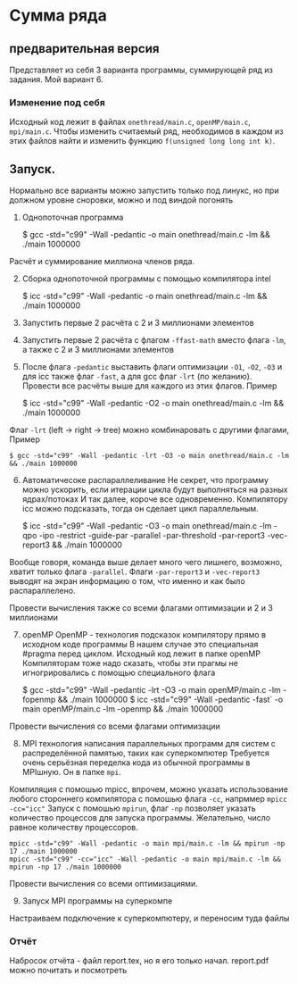 # Сумма ряда

## предварительная версия

Представляет из себя 3 варианта программы, суммирующей ряд из задания. Мой вариант 6.

### Изменение под себя

Исходный код лежит в файлах `onethread/main.c`, `openMP/main.c`, `mpi/main.c`. Чтобы изменить считаемый ряд, необходимов в каждом из этих файлов найти и изменить функцию `f(unsigned long long int k)`.

## Запуск.

Нормально все варианты можно запустить только под линукс, но при должном уровне сноровки, можно и под виндой погонять

1. Однопоточная программа

	$ gcc -std="c99" -Wall -pedantic -o main onethread/main.c -lm && ./main 1000000

Расчёт и суммирование миллиона членов ряда.
 
2. Сборка однопоточной программы с помощью компилятора intel

	$ icc -std="c99" -Wall -pedantic -o main onethread/main.c -lm && ./main 1000000

3. Запустить первые 2 расчёта с 2 и 3 миллионами элементов
4. Запустить первые 2 расчёта с флагом `-ffast-math` вместо флага `-lm`, а также с 2 и 3 миллионами элементов
5. После флага `-pedantic` выставить флаги оптимизации `-O1`, `-O2`, `-O3` и для icc также флаг `-fast`, а для gcc флаг `-lrt` (по желанию).
Провести все расчёты выше для каждого из этих флагов. Пример

	$ icc -std="c99" -Wall -pedantic -O2 -o main onethread/main.c -lm && ./main 1000000

Флаг `-lrt` (left -> right -> tree) можно комбинаровать с другими флагами, Пример

	$ gcc -std="c99" -Wall -pedantic -lrt -O3 -o main onethread/main.c -lm && ./main 1000000

6. Автоматичесоке распараллеливание
Не секрет, что программу можно ускорить, если итерации цикла будут выполняться на разных ядрах/потоках И так далее, короче все одновременно.
Компилятору icc можно подсказать, тогда он сделает цикл параллельным.

	$ icc -std="c99" -Wall -pedantic -O3 -o main onethread/main.c -lm -qpo -ipo -restrict -guide-par -parallel -par-threshold -par-report3 -vec-report3 && ./main 1000000
	
Вообще говоря, команда выше делает много чего лишнего, возможно, хватит только флага `-parallel`.
Флаги `-par-report3` и `-vec-report3` выводят на экран информацию о том, что именно и как было распараллелено.

Провести вычисления также со всеми флагами оптимизации и 2 и 3 миллионами
 
7. openMP
OpenMP - технология подсказок компилятору прямо в исходном коде программы
В нашем случае это специальная #pragma перед циклом. Исходный код лежит в папке openMP
Компиляторам тоже надо сказать, чтобы эти прагмы не игногрировались с помощью специального флага

	$ gcc -std="c99" -Wall -pedantic -lrt -O3 -o main openMP/main.c -lm -fopenmp && ./main 1000000
	$ icc -std="c99" -Wall -pedantic -fast` -o main openMP/main.c -lm -openmp && ./main 1000000

Провести вычисления со всеми флагами оптимизации

8. MPI
технология написания параллельных программ для систем с распределённой памятью, таких как суперкомпютер
Требуется очень серьёзная переделка кода из обычной программы в MPIшную. Он в папке `mpi`.

Компиляция с помошью mpicc, впрочем, можно указать использование любого стороннего компилятора с помошью флага `-cc`, напрммер `mpicc -cc="icc"`
Запуск с помошью `mpirun`, флаг `-np` позволяет указать количество процессов для запуска программы. Желательно, число равное количеству процессоров.

	mpicc -std="c99" -Wall -pedantic -o main mpi/main.c -lm && mpirun -np 17 ./main 1000000
	mpicc -std="c99" -cc="icc" -Wall -pedantic -o main mpi/main.c -lm && mpirun -np 17 ./main 1000000
	
Провести вычисления со всеми оптимизациями.

9. Запуск MPI программы на суперкомпе

Настраиваем подключение к суперкомпютеру, и переносим туда файлы

### Отчёт
Набросок отчёта - файл report.tex, но я его только начал.
report.pdf можно почитать и посмотреть
